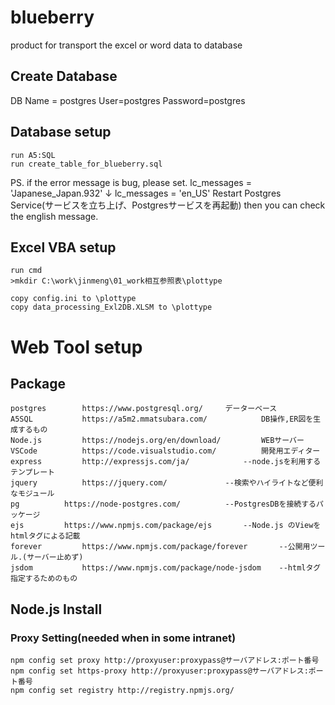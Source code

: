 # blueberry
product for transport the excel or word data to database

## Create Database
DB Name = postgres
User=postgres
Password=postgres

## Database setup
```
run A5:SQL
run create_table_for_blueberry.sql
```
PS.
if the error message is bug, please set.
lc_messages = 'Japanese_Japan.932'
↓
lc_messages = 'en_US'
Restart Postgres Service(サービスを立ち上げ、Postgresサービスを再起動) then you can check the english message.

## Excel VBA setup
```
run cmd
>mkdir C:\work\jinmeng\01_work相互参照表\plottype

copy config.ini to \plottype
copy data_processing_Exl2DB.XLSM to \plottype
```

# Web Tool setup
## Package
```
postgres		https://www.postgresql.org/		データーベース							
A5SQL			https://a5m2.mmatsubara.com/			DB操作,ER図を生成するもの							
Node.js			https://nodejs.org/en/download/			WEBサーバー							
VSCode			https://code.visualstudio.com/			開発用エディター							
express			http://expressjs.com/ja/			--node.jsを利用するテンプレート							
jquery			https://jquery.com/				--検索やハイライトなど便利なモジュール							
pg			https://node-postgres.com/			--PostgresDBを接続するパッケージ							
ejs			https://www.npmjs.com/package/ejs		--Node.js のViewをhtmlタグによる記載							
forever			https://www.npmjs.com/package/forever		--公開用ツール.(サーバー止めず)							
jsdom			https://www.npmjs.com/package/node-jsdom	--htmlタグ指定するためのもの
```
## Node.js Install
### Proxy Setting(needed when in some intranet)
```
npm config set proxy http://proxyuser:proxypass@サーバアドレス:ポート番号
npm config set https-proxy http://proxyuser:proxypass@サーバアドレス:ポート番号
npm config set registry http://registry.npmjs.org/
```
